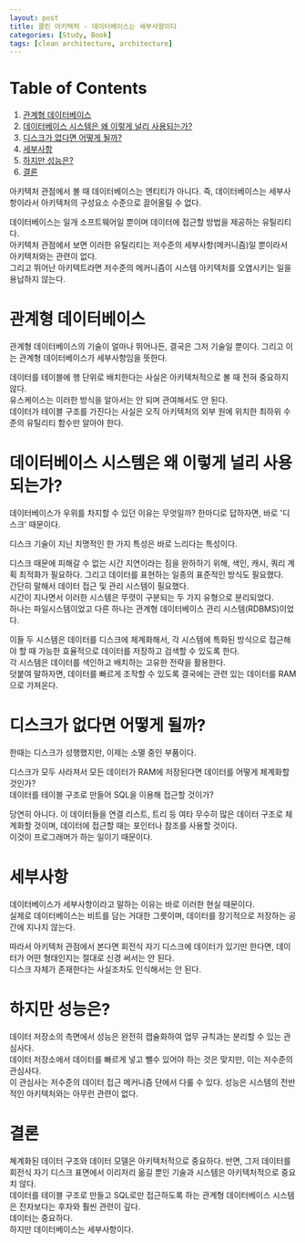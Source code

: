 ```yaml
---
layout: post
title: 클린 아키텍처 - 데이터베이스는 세부사항이다
categories: [Study, Book]
tags: [clean architecture, architecture]
---
```


# Table of Contents

1.  [관계형 데이터베이스](#org085a985)
2.  [데이터베이스 시스템은 왜 이렇게 널리 사용되는가?](#org15a44d4)
3.  [디스크가 없다면 어떻게 될까?](#orgd96b59d)
4.  [세부사항](#org8044f32)
5.  [하지만 성능은?](#orgd9d9f40)
6.  [결론](#orgf8fa563)

아키텍처 관점에서 볼 때 데이터베이스는 엔티티가 아니다. 즉, 데이터베이스는 세부사항이라서 아키텍처의 구성요소 수준으로 끌어올릴 수 없다.  

데이터베이스는 일개 소프트웨어일 뿐이며 데이터에 접근할 방법을 제공하는 유틸리티다.  
아키텍처 관점에서 보면 이러한 유틸리티는 저수준의 세부사항(메커니즘)일 뿐이라서 아키텍처와는 관련이 없다.  
그리고 뛰어난 아키텍트라면 저수준의 메커니즘이 시스템 아키텍처를 오염시키는 일을 용납하지 않는다.  


<a id="org085a985"></a>

# 관계형 데이터베이스

관계형 데이터베이스의 기술이 얼마나 뛰어나든, 결국은 그저 기술일 뿐이다. 그리고 이는 관계형 데이터베이스가 세부사항임을 뜻한다.  

데이터를 테이블에 행 단위로 배치한다는 사실은 아키텍처적으로 볼 때 전혀 중요하지 않다.  
유스케이스는 이러한 방식을 알아서는 안 되며 관여해서도 안 된다.  
데이터가 테이블 구조를 가진다는 사실은 오직 아키텍처의 외부 원에 위치한 최하위 수준의 유틸리티 함수만 알아야 한다.  


<a id="org15a44d4"></a>

# 데이터베이스 시스템은 왜 이렇게 널리 사용되는가?

데이터베이스가 우위를 차지할 수 있던 이유는 무엇일까? 한마디로 답하자면, 바로 '디스크' 때문이다.  

디스크 기술이 지닌 치명적인 한 가지 특성은 바로 느리다는 특성이다.  

디스크 때문에 피해갈 수 없는 시간 지연이라는 짐을 완하하기 위해, 색인, 캐시, 쿼리 계획 최적화가 필요하다. 그리고 데이터를 표현하는 일종의 표준적인 방식도 필요했다.  
간단히 말해서 데이터 접근 및 관리 시스템이 필요했다.  
시간이 지나면서 이러한 시스템은 뚜렷이 구분되는 두 가지 유형으로 분리되었다.  
하나는 파일시스템이었고 다른 하나는 관계형 데이터베이스 관리 시스템(RDBMS)이었다.  

이들 두 시스템은 데이터를 디스크에 체계화해서, 각 시스템에 특화된 방식으로 접근해야 할 때 가능한 효율적으로 데이터를 저장하고 검색할 수 있도록 한다.  
각 시스템은 데이터를 색인하고 배치하는 고유한 전략을 활용한다.  
덧붙여 말하자면, 데이터를 빠르게 조작할 수 있도록 결국에는 관련 있는 데이터를 RAM으로 가져온다.  


<a id="orgd96b59d"></a>

# 디스크가 없다면 어떻게 될까?

한때는 디스크가 성행했지만, 이제는 소멸 중인 부품이다.  

디스크가 모두 사라져서 모든 데이터가 RAM에 저장된다면 데이터를 어떻게 체계화할 것인가?  
데이터를 테이블 구조로 만들어 SQL을 이용해 접근할 것이가?  

당연히 아니다. 이 데이터들을 연결 리스트, 트리 등 여타 무수히 많은 데이터 구조로 체계화할 것이며, 데이터에 접근할 때는 포인터나 참조를 사용할 것이다.  
이것이 프로그래머가 하는 일이기 때문이다.  


<a id="org8044f32"></a>

# 세부사항

데이터베이스가 세부사항이라고 말하는 이유는 바로 이러한 현실 때문이다.  
실제로 데이터베이스는 비트를 담는 거대한 그릇이며, 데이터를 장기적으로 저장하는 공간에 지나지 않는다.  

따라서 아키텍처 관점에서 본다면 회전식 자기 디스크에 데이터가 있기만 한다면, 데이터가 어떤 형태인지는 절대로 신경 써서는 안 된다.  
디스크 자체가 존재한다는 사실조차도 인식해서는 안 된다.  


<a id="orgd9d9f40"></a>

# 하지만 성능은?

데이터 저장소의 측면에서 성능은 완전히 캡슐화하여 업무 규칙과는 분리할 수 있는 관심사다.  
데이터 저장소에서 데이터를 빠르게 넣고 뺄수 있어야 하는 것은 맞지만, 이는 저수준의 관심사다.  
이 관심사는 저수준의 데이터 접근 메커니즘 단에서 다룰 수 있다. 성능은 시스템의 전반적인 아키텍처와는 아무런 관련이 없다.  


<a id="orgf8fa563"></a>

# 결론

쳬계화된 데이터 구조와 데이터 모델은 아키텍처적으로 중요하다. 반면, 그저 데이터를 회전식 자기 디스크 표면에서 이리저리 옮길 뿐인 기술과 시스템은 아키텍처적으로 중요치 않다.  
데이터를 테이블 구조로 만들고 SQL로만 접근하도록 하는 관계형 데이터베이스 시스템은 전자보다는 후자와 훨씬 관련이 깊다.  
데이터는 중요하다.  
하지만 데이터베이스는 세부사항이다.  

